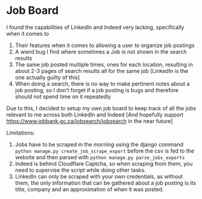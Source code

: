 # Job Board

I found the capabilities of LinkedIn and Indeed very lacking, specifically when it comes to
 1. Their features when it comes to allowing a user to organize job postings
 2. A wierd bug I find where sometimes a Job is not shown in the search results
 3. The same job posted multiple times, ones for each location, resulting in about 2-3 pages of search results all for the same job [LinkedIn is the one actually guilty of this]
 4. When doing a search, there is no way to make pertinent notes about a job posting, so I don't forget if a job posting is bugs and therefore should not spend time on it repeatedly

Due to this, I decided to setup my own job board to keep track of all the jobs relevant to me across both LinkedIn and Indeed [And hopefully support https://www.jobbank.gc.ca/jobsearch/jobsearch in the near future]

Limitations:
 1. Jobs have to be scraped in the morning using the django command `python manage.py create_job_scrape_export` before the csv is fed to the website and then parsed with `python manage.py parse_jobs_exports`
 2. Indeed is behind Cloudflare Captcha, so when scraping from them, you need to supervise the script while doing other tasks.
 3. LinkedIn can only be scraped with your own credentials, as without them, the only information that can be gathered about a job posting is its title, company and an approximation of when it was posted.

